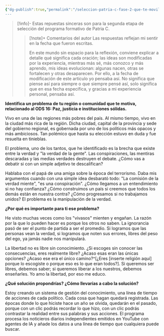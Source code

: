 ```yaml
---
{"dg-publish":true,"permalink":"/seleccion-patria-c-fase-2-que-te-moviliza-para-ejercer-tu-ciudadania/","metatags":{"description":"Reflexión personal sobre el problema de la manipulación de la información en política regional peruana. El autor identifica la la manipulacion de la verdad como un obstáculo para el diálogo constructivo y propone una solución tecnológica: un sistema de gestión del conocimiento que registre y contraste las acciones de los políticos con sus palabras, utilizando IA para procesar información de medios independientes."},"created":"2025-03-31T22:34","updated":"2025-04-01T09:00"}
---
```


>[!info]-
> Estas repuestas sinceras son para la segunda etapa de selección del programa formativo de Patria C.
> 
> > [!note]+ Comentarios del autor
> > Las respuestas reflejan mi sentir en la fecha que fueron escritas. 
> > 
> > En este mundo sin espacio para la reflexión, conviene explicar a detalle qué significa cada oración; las ideas son modificadas por la experiencia, mientras más sé, más conozco y más aprendo, mis ideas evolucionan: algunas nacen, otras se fortalecen y otras desaparecen. Por ello, a la fecha de modificación de este artículo yo pensaba así. No significa que piense así para siempre o que siempre pensé así, solo significa que en esa fecha específica, y gracias a mi experiencia personal, pensaba así.

**Identifica un problema de tu región o comunidad que te motiva, relacionado al ODS 16: Paz, justicia e instituciones sólidas.**

Vivo en una de las regiones más pobres del país. Al mismo tiempo, vivo en la ciudad más rica de la región. Dicha ciudad, capital de la provincia y sede del gobierno regional, es gobernada por uno de los políticos más opacos y más ambiciosos. Tan polémico que hasta su elección estuvo en duda y fue resuelta en tinieblas.

El problema, uno de los tantos, que he identificado es la brecha que existe entre la verdad y "la verdad de la gente". Las conspiraciones, las mentiras descaradas y las medias verdades destruyen el debate. ¿Cómo vas a debatir si con un simple adjetivo te descalifican?

Hablaba con el papá de una amiga sobre la época del terrorismo. Daba mis argumentos cuando con una simple idea desbarató todo: "La comisión de la verdad miente", "es una conspiración". ¿Cómo llegamos a un entendimiento si no hay confianza? ¿Cómo construimos un país si creemos que todos los demás están en nuestra contra? ¿Cómo progresamos si no trabajamos unidos? El problema es la manipulación de la verdad.

**¿Por qué es importante para ti ese problema?**

He visto muchas veces como los "vivasos" mienten y engañan. La razón por la que lo pueden hacer es porque los otros no saben. La ignorancia pasó de ser el punto de partida a ser el promedio. Si logramos que las personas vean la verdad, si logramos que noten sus errores, libres del peso del ego, ya jamás nadie nos manipulará.

La libertad no es libre sin conocimiento. ¿Si escoges sin conocer las consecuencias, eres realmente libre? ¿Acaso esas eran las únicas opciones? ¿Acaso ese era el único camino?^[¿Eres [inserte religión aquí] porque lo escogiste o porque eso es lo que eran todos?]. Si queremos ser libres, debemos saber; si queremos liberar a los nuestros, debemos enseñarles. Yo amo la libertad, por eso me educo.

**¿Qué solución propondrías? ¿Cómo llevarías a cabo la solución?**

Estoy creando un sistema de gestión del conocimiento, una línea de tiempo de acciones de cada político. Cada cosa que hagan quedará registrada. Las épocas donde lo que hiciste hace un año se olvida, quedarán en el pasado, porque con un clic podrás recordar lo que hizo, con un clic podrás contrastar la realidad entre sus palabras y sus acciones. El programa procesa los noticieros diarios independientes emitidos en YouTube con agentes de IA y añade los datos a una línea de tiempo que cualquiera puede buscar.